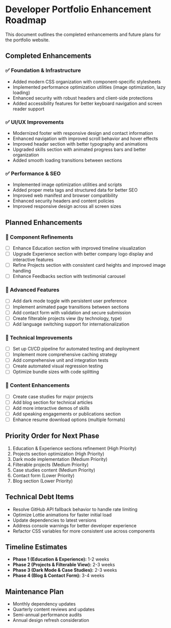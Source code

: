 # Developer Portfolio Enhancement Roadmap

This document outlines the completed enhancements and future plans for the portfolio website.

## Completed Enhancements

### ✅ Foundation & Infrastructure
- Added modern CSS organization with component-specific stylesheets
- Implemented performance optimization utilities (image optimization, lazy loading)
- Enhanced security with robust headers and client-side protections
- Added accessibility features for better keyboard navigation and screen reader support

### ✅ UI/UX Improvements
- Modernized footer with responsive design and contact information
- Enhanced navigation with improved scroll behavior and hover effects
- Improved header section with better typography and animations
- Upgraded skills section with animated progress bars and better organization
- Added smooth loading transitions between sections

### ✅ Performance & SEO
- Implemented image optimization utilities and scripts
- Added proper meta tags and structured data for better SEO
- Improved web manifest and browser compatibility
- Enhanced security headers and content policies
- Improved responsive design across all screen sizes

## Planned Enhancements

### 🔄 Component Refinements
- [ ] Enhance Education section with improved timeline visualization
- [ ] Upgrade Experience section with better company logo display and interactive features
- [ ] Refine Projects section with consistent card heights and improved image handling
- [ ] Enhance Feedbacks section with testimonial carousel

### 🔄 Advanced Features
- [ ] Add dark mode toggle with persistent user preference
- [ ] Implement animated page transitions between sections
- [ ] Add contact form with validation and secure submission
- [ ] Create filterable projects view (by technology, type)
- [ ] Add language switching support for internationalization

### 🔄 Technical Improvements
- [ ] Set up CI/CD pipeline for automated testing and deployment
- [ ] Implement more comprehensive caching strategy
- [ ] Add comprehensive unit and integration tests
- [ ] Create automated visual regression testing
- [ ] Optimize bundle sizes with code splitting

### 🔄 Content Enhancements
- [ ] Create case studies for major projects
- [ ] Add blog section for technical articles
- [ ] Add more interactive demos of skills
- [ ] Add speaking engagements or publications section
- [ ] Enhance resume download options (multiple formats)

## Priority Order for Next Phase

1. Education & Experience sections refinement (High Priority)
2. Projects section optimization (High Priority)
3. Dark mode implementation (Medium Priority)
4. Filterable projects (Medium Priority)
5. Case studies content (Medium Priority)
6. Contact form (Lower Priority)
7. Blog section (Lower Priority)

## Technical Debt Items

- Resolve GitHub API fallback behavior to handle rate limiting
- Optimize Lottie animations for faster initial load
- Update dependencies to latest versions
- Address console warnings for better developer experience
- Refactor CSS variables for more consistent use across components

## Timeline Estimates

- **Phase 1 (Education & Experience):** 1-2 weeks
- **Phase 2 (Projects & Filterable View):** 2-3 weeks
- **Phase 3 (Dark Mode & Case Studies):** 2-3 weeks
- **Phase 4 (Blog & Contact Form):** 3-4 weeks

## Maintenance Plan

- Monthly dependency updates
- Quarterly content reviews and updates
- Semi-annual performance audits
- Annual design refresh consideration
